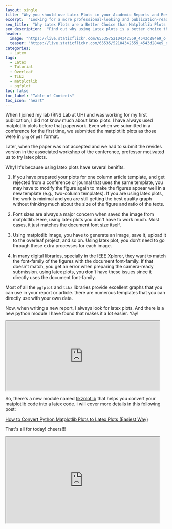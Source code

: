```yaml
---
layout: single
title: "Why you should use Latex Plots in your Academic Reports and Research Publications instead of Matplotlib Plots"
excerpt:  "Looking for a more professional-looking and publication-ready plot for your reports and research papers? Latex plots is the perfect solution for you. With its wide range of customization options and high-quality output, Latex plots provide an efficient and aesthetically pleasing way to visualize your data. Also, it is easy to change from one template to another without distorting the plots."
seo_title:  "Why Latex Plots are a Better Choice than Matplotlib Plots for Academic Reports and Publications"
seo_description:  "Find out why using Latex plots is a better choice than Matplotlib plots. Learn about the advantages of Latex plots and how they can help you create professional-looking and publication-ready plots for your academic reports and research papers."
header:
  image: "https://live.staticflickr.com/65535/52104342559_4543d284e9_o.png"
  teaser: "https://live.staticflickr.com/65535/52104342559_4543d284e9_o.png"
categories:
  - Latex
tags:
  - Latex
  - Tutorial
  - Overleaf
  - Tikz
  - matplotlib
  - pgfplot
toc: false
toc_label: "Table of Contents"
toc_icon: "heart"
---
```




When I joined my lab (RNS Lab at UH) and was working for my first publication, I did not know much about latex plots. I have always used matplotlib plots before that paperwork. Even when we submitted in a conference for the first time, we submitted the matplotlib plots as those were in `png` or `pdf` format.

Later, when the paper was not accepted and we had to submit the revides version in the associated workshop of the conference, professor motivated us to try latex plots.

Why! It's because using latex plots have several benifits. 
1. If you have prepared your plots for one column article template, and get rejected from a conference or journal that uses the same template, you may have to modify the figure again to make the figures appear well in a new template (e.g., two-column templates). If you are using latex plots, the work is minimal and you are still getting the best quality graph without thinking much about the size of the figure and ratio of the texts.

2. Font sizes are always a major concern when saved the image from matplotlib. Here, using latex plots you don't have to work much. Most cases, it just matches the document font size itself.

3. Using matplotlib image, you have to generate an image, save it, upload it to the overleaf project, and so on. Using latex plot, you don't need to go through these extra processes for each image.

4. In many digital libraries, specially in the IEEE Xplorer, they want to match the font-family of the figures with the document font-family. If that doesn't match, you get an error when preparing the camera-ready submission. using latex plots, you don't have these issues since it directly uses the document font-family.

Most of all the `pgfplot` and `tikz` libraries provide excellent graphs that you can use in your report or article. there are numerous templates that you can directly use with your own data. 

Now, when writing a new report, I always look for latex plots. And there is a new python module I have found that makes it a lot easier. Yay!

<iframe src="https://giphy.com/embed/11sBLVxNs7v6WA" width="480" height="217"></iframe>

So, there's a new module named [tikzplotlib](https://github.com/texworld/tikzplotlib) that helps you convert your matplotlib code into a latex code. i will cover more details in this following post:

[How to Convert Python Matplotlib Plots to Latex Plots (Easiest Way)](https://shantoroy.com/latex/convert-matplotlib-plot-to-latex-plot/)

That's all for today! cheers!!!

<iframe src="https://giphy.com/embed/ZIzN7YWNuTUYg" width="480" height="270"></iframe>


<!--stackedit_data:
eyJoaXN0b3J5IjpbNTkwMDQ1OTc0LC0yMzMwMzc5NzBdfQ==
-->